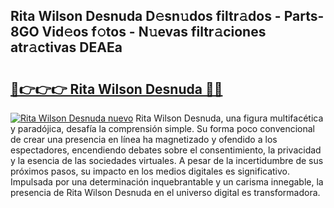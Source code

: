 ## Rita Wilson Desnuda D𝚎sn𝚞dos filtr𝚊dos - Parts-8GO Vid𝚎os f𝚘tos - N𝚞evas filtr𝚊ciones atr𝚊ctivas DEAEa

# <h2><a href="http://mbcu0d.tromn.icu/?c=Rita+Wilson+Desnuda">🔗👉👉👉 Rita Wilson Desnuda 🔗🔗</a></h2>

[![Rita Wilson Desnuda nuevo](https://i.imgur.com/pEAQMta.gif)](http://mbcu0d.tromn.icu/?c=Rita+Wilson+Desnuda)
Rita Wilson Desnuda, una figura multifacética y paradójica, desafía la comprensión simple. Su forma poco convencional de crear una presencia en línea ha magnetizado y ofendido a los espectadores, encendiendo debates sobre el consentimiento, la privacidad y la esencia de las sociedades virtuales. A pesar de la incertidumbre de sus próximos pasos, su impacto en los medios digitales es significativo. Impulsada por una determinación inquebrantable y un carisma innegable, la presencia de Rita Wilson Desnuda en el universo digital es transformadora.
